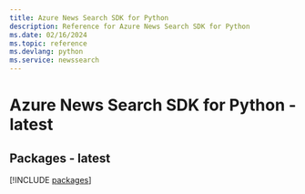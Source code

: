```yaml
---
title: Azure News Search SDK for Python
description: Reference for Azure News Search SDK for Python
ms.date: 02/16/2024
ms.topic: reference
ms.devlang: python
ms.service: newssearch
---
```

# Azure News Search SDK for Python - latest
## Packages - latest
[!INCLUDE [packages](news-search-index.md)]